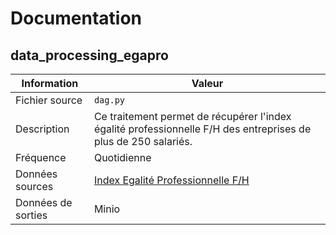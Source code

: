 # Documentation

## data_processing_egapro

| Information | Valeur |
| -------- | -------- |
| Fichier source | `dag.py` |
| Description | Ce traitement permet de récupérer l'index égalité professionnelle F/H des entreprises de plus de 250 salariés. |
| Fréquence | Quotidienne |
| Données sources | [Index Egalité Professionnelle F/H](https://www.data.gouv.fr/datasets/61a73dcfe3171089843587bf/) |
| Données de sorties | Minio |
